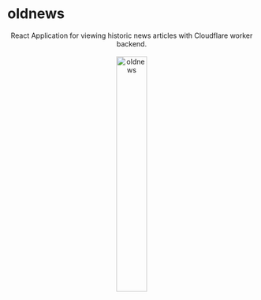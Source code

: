 # oldnews

<div align="center">
  <div>
    React Application for viewing historic news articles with Cloudflare worker backend.
    </div>
  <br/>
  <div>
    <img src="https://github.com/rua-iri/oldnews/assets/117874491/f641dadd-4a72-4314-a6fb-aea10efb43e8" alt=oldnews logo" width="35%" />
    </div>
</div>
